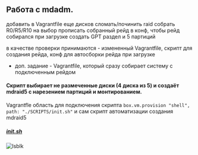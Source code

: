 Работа с mdadm.
----------------------
добавить в Vagrantfile еще дисков
сломать/починить raid
собрать R0/R5/R10 на выбор 
прописать собранный рейд в конф, чтобы рейд собирался при загрузке
создать GPT раздел и 5 партиций

в качестве проверки принимаются - измененный Vagrantfile, скрипт для создания рейда, конф для автосборки рейда при загрузке
* доп. задание - Vagrantfile, который сразу собирает систему с подключенным рейдом

#### Скрипт выбирает не размеченные диски (4 диска из 5) и создаёт mdraid5 с нарезением партиций и монтированием.
Vagrantfle область для подключения скрипта `box.vm.provision "shell", path: "./SCRIPTS/init.sh"` и сам скрипт автоматизации создания mdraid5
##### [init.sh](https://github.com/kyourselfer/OTUS_LinuxAdmin201804/blob/master/lesson2_mdraid/SCRIPTS/init.sh)
![lsblk](https://github.com/kyourselfer/OTUS_LinuxAdmin201804/blob/master/lesson2_mdraid/lsblk.jpeg)
